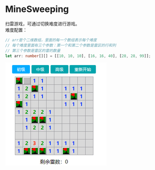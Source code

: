 # MineSweeping
扫雷游戏，可通过切换难度进行游戏。  
难度配置：
```typescript
// arr是个二维数组，里面的每一个数组表示每个难度
// 每个难度里面有三个参数：第一个和第二个参数是雷区的行和列
// 第三个参数是雷区的雷的数量
let arr: number[][] = [[10, 10, 10], [16, 16, 40], [28, 28, 99]];
```  
![扫雷](./imgs/snapshoot.png)
